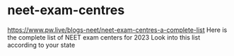 # neet-exam-centres
https://www.pw.live/blogs-neet/neet-exam-centres-a-complete-list Here is the complete list of NEET exam centers for 2023 Look into this list according to your state
